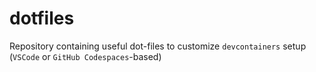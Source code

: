 # dotfiles

Repository containing useful dot-files to customize `devcontainers` setup (`VSCode` or `GitHub Codespaces`-based)

